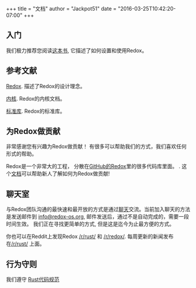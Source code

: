 +++
title = "文档"
author = "Jackpot51"
date = "2016-03-25T10:42:20-07:00"
+++

## 入门

我们极力推荐您阅读[这本书](https://doc.redox-os.org/book/), 它描述了如何设置和使用Redox。

## 参考文献

[Redox](https://doc.redox-os.org/book/). 描述了Redox的设计理念。

[内核](https://doc.redox-os.org/kernel/kernel/). Redox的内核文档。

[标准库](https://doc.redox-os.org/std/std/). Redox的标准库。

## 为Redox做贡献

非常感谢您有兴趣为Redox做贡献！
有很多可以帮助我们的方式，我们喜欢任何形式的帮助。

Redox是一个非常大的工程， 分散在[GitHub的Redox](https://github.com/redox-os)里的很多代码库里面。
. 这个[文档](https://github.com/redox-os/redox/blob/master/CONTRIBUTING.md)可以帮助新人了解如何为Redox做贡献!

## 聊天室

与Redox团队沟通的最快速和最开放的方式是通过[聊天](https://chat.redox-os.org/)交流。当前加入聊天的方法是发送邮件到
[info@redox-os.org](mailto:info@redox-os.org), 邮件发送后，通过不是自动完成的，需要一段时间生效。
我们正在寻找更简单的方式, 但是这是迄今为止最方便的方式。

你也可以在Reddit上发现Redox
[/r/rust/](https://www.reddit.com/r/rust) 和
[/r/redox/](https://www.reddit.com/r/redox). 每周更新的新闻发布在[/r/rust/](https://www.reddit.com/r/rust) 上面。

## 行为守则

我们遵守 [Rust代码规范](http://www.rust-lang.org/conduct.html)
